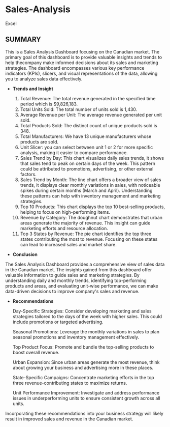 # Sales-Analysis
Excel

## SUMMARY

This is a Sales Analysis Dashboard focusing on the Canadian market. The primary goal of this dashboard is to provide valuable insights and trends to help thecompany make informed decisions about its sales and marketing strategies. The dashboard encompasses various key performance indicators (KPIs), slicers, and visual representations of the data, allowing you to analyze sales data effectively.

- **Trends and Insight**

  1. Total Revenue: The total revenue generated in the specified time period which is $9,826,183.
  2. Total Units Sold: The total number of units sold is 1,430.
  3. Average Revenue per Unit: The average revenue generated per unit sold.
  4. Total Products Sold: The distinct count of unique products sold is 348.
  5. Total Manufacturers: We have 13 unique manufacturers whose products are sold.
  6. Unit Slicer: you can select between unit 1 or 2  for more specific analysis, making it easier to compare performance.
  7. Sales Trend by Day:
This chart visualizes daily sales trends, it shows that sales tend to peak on certain days of the week. This pattern could be attributed to promotions, advertising, or other external factors.
  8. Sales Trend by Month:
The line chart offers a broader view of sales trends, it displays clear monthly variations in sales, with noticeable spikes during certain months (March and April). Understanding these patterns can help with inventory management and marketing strategies.
  9. Top 10 Products:
This chart displays the top 10 best-selling products, helping to focus on high-performing items.
  10. Revenue by Category: The doughnut chart demonstrates that urban areas generate the majority of revenue. This insight can guide marketing efforts and resource allocation.
  11.  Top 3 States by Revenue: The pie chart identifies the top three states contributing the most to revenue. Focusing on these states can lead to increased sales and market share.

- **Conclusion**

The Sales Analysis Dashboard provides a comprehensive view of sales data in the Canadian market. The insights gained from this dashboard offer valuable information to guide sales and marketing strategies. By understanding daily and monthly trends, identifying top-performing products and areas, and evaluating unit-wise performance, we can make data-driven decisions to improve company's sales and revenue.  

- **Recommendations**

  Day-Specific Strategies: Consider developing marketing and sales strategies tailored to the days of the week with higher sales. This could include promotions or targeted advertising.

  Seasonal Promotions: Leverage the monthly variations in sales to plan seasonal promotions and inventory management effectively.

  Top Product Focus: Promote and bundle the top-selling products to boost overall revenue.

  Urban Expansion: Since urban areas generate the most revenue, think about growing your business and advertising more in these places.

  State-Specific Campaigns: Concentrate marketing efforts in the top three revenue-contributing states to maximize returns.

  Unit Performance Improvement: Investigate and address performance issues in underperforming units to ensure consistent growth across all units.

Incorporating these recommendations into your business strategy will likely result in improved sales and revenue in the Canadian market.
